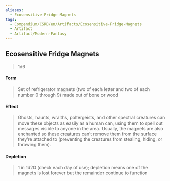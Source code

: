 ```yaml
---
aliases:
  - Ecosensitive Fridge Magnets
tags:
  - Compendium/CSRD/en/Artifacts/Ecosensitive-Fridge-Magnets
  - Artifact
  - Artifact/Modern-Fantasy
---
```

  
    
## Ecosensitive Fridge Magnets  
>1d6   
#### Form  
> Set of refrigerator magnets (two of each letter and two of each number 0 through 9) made out of bone or wood   
  
#### Effect  
> Ghosts, haunts, wraiths, poltergeists, and other spectral creatures can move these objects as easily as a human can, using them to spell out messages visible to anyone in the area. Usually, the magnets are also enchanted so these creatures can’t remove them from the surface they’re attached to (preventing the creatures from stealing, hiding, or throwing them).   
  
  
#### Depletion   
>1 in 1d20 (check each day of use); depletion means one of the magnets is lost forever but the remainder continue to function  
